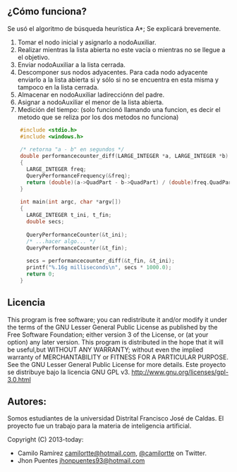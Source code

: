 ## ¿Cómo funciona?

Se usó el algoritmo de búsqueda heurística A*; Se explicará brevemente.

1. Tomar el nodo inicial y asignarlo a nodoAuxiliar.
2. Realizar mientras la lista abierta no este vacía o mientras no se llegue a el objetivo.
  1. Enviar nodoAuxiliar a la lista cerrada.
  2. Descomponer sus nodos adyacentes. Para cada nodo adyacente enviarlo a la lista abierta si y sólo si no se encuentra en esta misma y tampoco en la lista cerrada.
  3. Almacenar en nodoAuxiliar ladirecciónn del padre.
  4. Asignar a nodoAuxiliar el menor de la lista abierta.
3. Medición del tiempo: (solo funcionó llamando una funcion, es decir el metodo que se reliza por los dos metodos no funciona)
  ```c++
      #include <stdio.h>
      #include <windows.h>
      
      /* retorna "a - b" en segundos */
      double performancecounter_diff(LARGE_INTEGER *a, LARGE_INTEGER *b)
      {
        LARGE_INTEGER freq;
        QueryPerformanceFrequency(&freq);
        return (double)(a->QuadPart - b->QuadPart) / (double)freq.QuadPart;
      }
      
      int main(int argc, char *argv[])
      {
        LARGE_INTEGER t_ini, t_fin;
        double secs;
      
        QueryPerformanceCounter(&t_ini);
        /* ...hacer algo... */
        QueryPerformanceCounter(&t_fin);
      
        secs = performancecounter_diff(&t_fin, &t_ini);
        printf("%.16g milliseconds\n", secs * 1000.0);
        return 0;
      }
  ```

## Licencia
This program is free software; you can redistribute it and/or modify it under the terms of the GNU Lesser General Public License as published by the Free Software Foundation; either version 3 of the License, or (at your option) any later version. This program is distributed in the hope that it will be useful,but WITHOUT ANY WARRANTY; without even the implied warranty of MERCHANTABILITY or FITNESS FOR A PARTICULAR PURPOSE.  See the GNU Lesser General Public License for more details.
Este proyecto se distribuye bajo la licencia GNU GPL v3. http://www.gnu.org/licenses/gpl-3.0.html


## Autores:
Somos estudiantes de la universidad Distrital Francisco José de Caldas. El proyecto fue un trabajo para la materia de inteligencia artificial.

Copyright (C) 2013-today:
* Camilo Ramírez camilortte@hotmail.com, [@camilortte](https://twitter.com/camilortte) on Twitter.
* Jhon Puentes jhonpuentes93@hotmail.com
